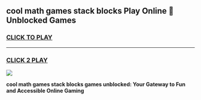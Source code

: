 
## cool math games stack blocks Play Online 👋 Unblocked Games
<h3>
<a href="https://news.freeplayer.one?title=cool_math_games_stack_blocks&ref=17CMG">CLICK TO PLAY</a></h3>
<hr>

<h3>
<a href="https://news.freeplayer.one?title=cool_math_games_stack_blocks&ref=17CMG">CLICK 2 PLAY</a>
  
</h3>

<a href="https://news.freeplayer.one?title=cool_math_games_stack_blocks&ref=17CMG/"><img src="https://clearcache.store/games.png"></a>


**cool math games stack blocks games unblocked: Your Gateway to Fun and Accessible Online Gaming**
